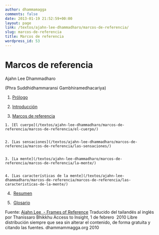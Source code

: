 ```yaml
---
author: dhammamagga
comments: false
date: 2013-01-19 21:52:59+00:00
layout: page
link: /textos/ajahn-lee-dhammadharo/marcos-de-referencia/
slug: marcos-de-referencia
title: Marcos de referencia
wordpress_id: 53
---
```


# Marcos de referencia




Ajahn Lee Dhammadharo




(Phra Suddhidhammaransi Gambhiramedhacariya) <!-- more -->






	
  1. [Prólogo](/textos/ajahn-lee-dhammadharo/marcos-de-referencia/prologo/)

	
  2. [Introducción](/textos/ajahn-lee-dhammadharo/marcos-de-referencia/introduccion/)

	
  3. [Marcos de referencia](/textos/ajahn-lee-dhammadharo/marcos-de-referencia/marcos-de-referencia/)

	
    1. [El cuerpo](/textos/ajahn-lee-dhammadharo/marcos-de-referencia/marcos-de-referencia/el-cuerpo/)

	
    2. [Las sensaciones](/textos/ajahn-lee-dhammadharo/marcos-de-referencia/marcos-de-referencia/las-sensaciones/)

	
    3. [La mente](/textos/ajahn-lee-dhammadharo/marcos-de-referencia/marcos-de-referencia/la-mente/)

	
    4. [Las características de la mente](/textos/ajahn-lee-dhammadharo/marcos-de-referencia/marcos-de-referencia/las-caracteristicas-de-la-mente/)




	
  4.  [Resumen](/textos/ajahn-lee-dhammadharo/marcos-de-referencia/resumen/)

	
  5.  [Glosario](/textos/ajahn-lee-dhammadharo/marcos-de-referencia/glosario/)


<!-- more -->


Fuente: [Ajahn Lee  - Frames of Reference](http://www.accesstoinsight.org/lib/thai/lee/frames.html)
Traducido del tailandés al inglés por Thanissaro Bhikkhu
Access to Insight, 1 de febrero  2010
Libre distribución siempre que sea sin alterar el contenido, de forma gratuita y citando las fuentes.
dhammammagga.org 2010



